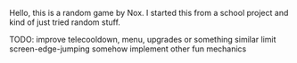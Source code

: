 Hello, this is a random game by Nox.
I started this from a school project and kind of just tried random stuff.

TODO:
improve telecooldown, menu, upgrades or something similar
limit screen-edge-jumping somehow
implement other fun mechanics
